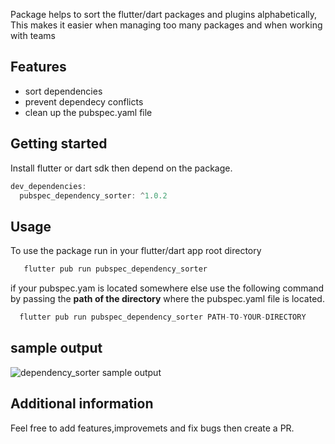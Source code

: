 <!--
This README describes the package. If you publish this package to pub.dev,
this README's contents appear on the landing page for your package.

For information about how to write a good package README, see the guide for
[writing package pages](https://dart.dev/guides/libraries/writing-package-pages).

For general information about developing packages, see the Dart guide for
[creating packages](https://dart.dev/guides/libraries/create-library-packages)
and the Flutter guide for
[developing packages and plugins](https://flutter.dev/developing-packages).
-->
Package helps to sort the flutter/dart packages and plugins alphabetically, This makes it easier when managing too many packages and when working with teams

## Features

* sort dependencies
* prevent dependecy conflicts
* clean up the pubspec.yaml file

## Getting started
Install flutter or dart sdk then depend on the package.
```dart
dev_dependencies:
  pubspec_dependency_sorter: ^1.0.2
```

## Usage

To use the package run in your flutter/dart app root directory
```dart
   flutter pub run pubspec_dependency_sorter
```
if your pubspec.yam is located somewhere else use the following command by passing the **path of the directory** where the pubspec.yaml file is located.
```dart
  flutter pub run pubspec_dependency_sorter PATH-TO-YOUR-DIRECTORY
```
## sample output
![dependency_sorter sample output](https://github.com/Genialngash/pubspec-dependency-sorter/blob/main/images/pubspec%20_dependency_sorter.png)


## Additional information
Feel free to add features,improvemets and fix bugs then create a PR.
